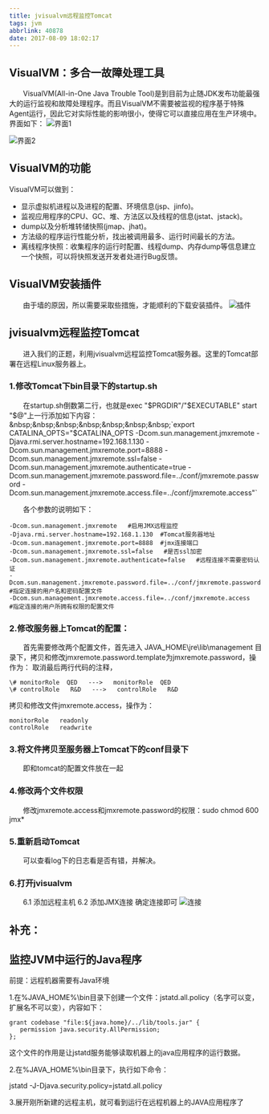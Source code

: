 ```yaml
---
title: jvisualvm远程监控Tomcat
tags: jvm
abbrlink: 40878
date: 2017-08-09 18:02:17
---
```

## VisualVM：多合一故障处理工具
&nbsp;&nbsp;&nbsp;&nbsp;&nbsp;&nbsp;&nbsp;VisualVM(All-in-One Java Trouble Tool)是到目前为止随JDK发布功能最强大的运行监视和故障处理程序。而且VisualVM不需要被监视的程序基于特殊Agent运行，因此它对实际性能的影响很小，使得它可以直接应用在生产环境中。
界面如下：
![界面1](http://img.blog.csdn.net/20170809183644088?watermark/2/text/aHR0cDovL2Jsb2cuY3Nkbi5uZXQvaV9hbV90b21hdG8=/font/5a6L5L2T/fontsize/400/fill/I0JBQkFCMA==/dissolve/70/gravity/SouthEast)

<!-- more -->

![界面2](http://img.blog.csdn.net/20170809183710495?watermark/2/text/aHR0cDovL2Jsb2cuY3Nkbi5uZXQvaV9hbV90b21hdG8=/font/5a6L5L2T/fontsize/400/fill/I0JBQkFCMA==/dissolve/70/gravity/SouthEast)
## VisualVM的功能
VisualVM可以做到：

- 显示虚拟机进程以及进程的配置、环境信息(jsp、jinfo)。
- 监视应用程序的CPU、GC、堆、方法区以及线程的信息(jstat、jstack)。
- dump以及分析堆转储快照(jmap、jhat)。
- 方法级的程序运行性能分析，找出被调用最多、运行时间最长的方法。
- 离线程序快照：收集程序的运行时配置、线程dump、内存dump等信息建立一个快照，可以将快照发送开发者处进行Bug反馈。

## VisualVM安装插件
&nbsp;&nbsp;&nbsp;&nbsp;&nbsp;&nbsp;&nbsp;由于墙的原因，所以需要采取些措施，才能顺利的下载安装插件。
![插件](http://img.blog.csdn.net/20170809183752146?watermark/2/text/aHR0cDovL2Jsb2cuY3Nkbi5uZXQvaV9hbV90b21hdG8=/font/5a6L5L2T/fontsize/400/fill/I0JBQkFCMA==/dissolve/70/gravity/SouthEast)

## jvisualvm远程监控Tomcat
&nbsp;&nbsp;&nbsp;&nbsp;&nbsp;&nbsp;&nbsp;进入我们的正题，利用jvisualvm远程监控Tomcat服务器。这里的Tomcat部署在远程Linux服务器上。

### 1.修改Tomcat下bin目录下的startup.sh
&nbsp;&nbsp;&nbsp;&nbsp;&nbsp;&nbsp;&nbsp;在startup.sh倒数第二行，也就是exec "$PRGDIR"/"$EXECUTABLE" start "$@"上一行添加如下内容：
&nbsp;&nbsp;&nbsp;&nbsp;&nbsp;&nbsp;&nbsp;`export CATALINA_OPTS="$CATALINA_OPTS
-Dcom.sun.management.jmxremote
-Djava.rmi.server.hostname=192.168.1.130
-Dcom.sun.management.jmxremote.port=8888
-Dcom.sun.management.jmxremote.ssl=false
-Dcom.sun.management.jmxremote.authenticate=true
-Dcom.sun.management.jmxremote.password.file=../conf/jmxremote.password
-Dcom.sun.management.jmxremote.access.file=../conf/jmxremote.access"`

&nbsp;&nbsp;&nbsp;&nbsp;&nbsp;&nbsp;&nbsp;各个参数的说明如下：

    -Dcom.sun.management.jmxremote   #启用JMX远程监控
	-Djava.rmi.server.hostname=192.168.1.130  #Tomcat服务器地址
	-Dcom.sun.management.jmxremote.port=8888  #jmx连接端口
	-Dcom.sun.management.jmxremote.ssl=false   #是否ssl加密
	-Dcom.sun.management.jmxremote.authenticate=false   #远程连接不需要密码认证
	-Dcom.sun.management.jmxremote.password.file=../conf/jmxremote.password   #指定连接的用户名和密码配置文件
	-Dcom.sun.management.jmxremote.access.file=../conf/jmxremote.access   #指定连接的用户所拥有权限的配置文件

### 2.修改服务器上Tomcat的配置：
&nbsp;&nbsp;&nbsp;&nbsp;&nbsp;&nbsp;&nbsp;首先需要修改两个配置文件，首先进入 JAVA_HOME\jre\lib\management 目录下，拷贝和修改jmxremote.password.template为jmxremote.password，操作为：
取消最后两行代码的注释，

	\# monitorRole  QED   --->   monitorRole  QED
	\# controlRole   R&D   --->   controlRole   R&D
拷贝和修改文件jmxremote.access，操作为：

	monitorRole   readonly
	controlRole   readwrite

### 3.将文件拷贝至服务器上Tomcat下的conf目录下
&nbsp;&nbsp;&nbsp;&nbsp;&nbsp;&nbsp;&nbsp;即和tomcat的配置文件放在一起

### 4.修改两个文件权限
&nbsp;&nbsp;&nbsp;&nbsp;&nbsp;&nbsp;&nbsp;修改jmxremote.access和jmxremote.password的权限：sudo chmod 600 jmx*

### 5.重新启动Tomcat
&nbsp;&nbsp;&nbsp;&nbsp;&nbsp;&nbsp;&nbsp;可以查看log下的日志看是否有错，并解决。

### 6.打开jvisualvm
&nbsp;&nbsp;&nbsp;&nbsp;&nbsp;&nbsp;&nbsp;6.1 添加远程主机 6.2 添加JMX连接 确定连接即可
![连接](http://img.blog.csdn.net/20170809183806389?watermark/2/text/aHR0cDovL2Jsb2cuY3Nkbi5uZXQvaV9hbV90b21hdG8=/font/5a6L5L2T/fontsize/400/fill/I0JBQkFCMA==/dissolve/70/gravity/SouthEast)

## 补充：
## 监控JVM中运行的Java程序
前提：远程机器需要有Java环境

1.在%JAVA_HOME%\bin目录下创建一个文件：jstatd.all.policy（名字可以变，扩展名不可以变），内容如下：

	grant codebase "file:${java.home}/../lib/tools.jar" {
       permission java.security.AllPermission;
	};
这个文件的作用是让jstatd服务能够读取机器上的java应用程序的运行数据。

2.在%JAVA_HOME%\bin目录下，执行如下命令：

jstatd -J-Djava.security.policy=jstatd.all.policy

3.展开刚所新建的远程主机，就可看到运行在远程机器上的JAVA应用程序了